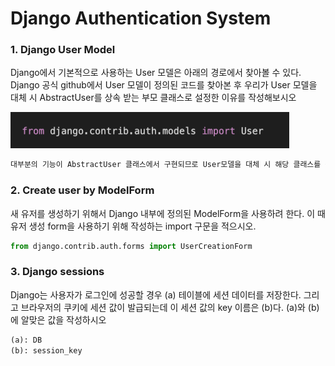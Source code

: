 # Django Authentication System

### 1. Django User Model 

Django에서 기본적으로 사용하는 User 모델은 아래의 경로에서 찾아볼 수 있다. Django 공식 github에서 User 모델이 정의된 코드를 찾아본 후 우리가 User 모델을 대체 시 AbstractUser를 상속 받는 부모 클래스로 설정한 이유를 작성해보시오

![image-20220907225421527](05_django_homework.assets/image-20220907225421527.png)

```python
대부분의 기능이 AbstractUser 클래스에서 구현되므로 User모델을 대체 시 해당 클래스를 상속 받는 부모 클래스로 설정한다.
```

### 2. Create user by ModelForm

새 유저를 생성하기 위해서 Django 내부에 정의된 ModelForm을 사용하려 한다. 이 때 유저 생성 form을 사용하기 위해 작성하는 import 구문을 적으시오.

```python
from django.contrib.auth.forms import UserCreationForm
```

### 3. Django sessions

Django는 사용자가 로그인에 성공할 경우 (a) 테이블에 세션 데이터를 저장한다. 그리고 브라우저의 쿠키에 세션 값이 발급되는데 이 세션 값의 key 이름은 (b)다. (a)와 (b)에 알맞은 값을 작성하시오

```python
(a): DB
(b): session_key
```

